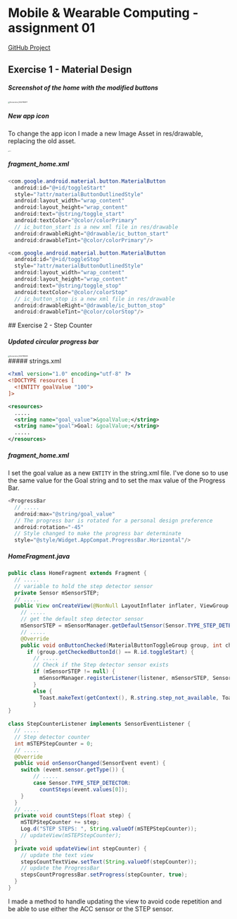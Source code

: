 # Mobile & Wearable Computing - assignment 01

[GitHub Project](https://github.com/lodovicoazzini/StepApp)

## Exercise 1 - Material Design

##### Screenshot of the home with the modified buttons

<img src="/Users/lodovicoazzini/Desktop/Screenshot_1602785877.png" alt="Screenshot_1602785877" style="zoom:25%;" />

##### New app icon

To change the app icon I made a new Image Asset in res/drawable, replacing the old asset.

<img src="/Users/lodovicoazzini/Downloads/AppIcons/appstore.png" alt="appstore" style="zoom:10%;" />

##### fragment_home.xml

```java
<com.google.android.material.button.MaterialButton
  android:id="@+id/toggleStart"
  style="?attr/materialButtonOutlinedStyle"
  android:layout_width="wrap_content"
  android:layout_height="wrap_content"
  android:text="@string/toggle_start"
  android:textColor="@color/colorPrimary"
  // ic_button_start is a new xml file in res/drawable
  android:drawableRight="@drawable/ic_button_start"
  android:drawableTint="@color/colorPrimary"/>

<com.google.android.material.button.MaterialButton
  android:id="@+id/toggleStop"
  style="?attr/materialButtonOutlinedStyle"
  android:layout_width="wrap_content"
  android:layout_height="wrap_content"
  android:text="@string/toggle_stop"
  android:textColor="@color/colorStop"
  // ic_button_stop is a new xml file in res/drawable
  android:drawableRight="@drawable/ic_button_stop"
  android:drawableTint="@color/colorStop"/>
```

<div style="page-break-after: always; break-after: page;"></div>
## Exercise 2 - Step Counter

##### Updated circular progress bar

<img src="/Users/lodovicoazzini/Desktop/Screenshot_1602788298.png" alt="Screenshot_1602788298" style="zoom:25%;" />

<div style="page-break-after: always; break-after: page;"></div>
##### strings.xml

```xml
<?xml version="1.0" encoding="utf-8" ?>
<!DOCTYPE resources [
  <!ENTITY goalValue "100">
]>

<resources>
  .....
  <string name="goal_value">&goalValue;</string>
  <string name="goal">Goal: &goalValue;</string>
  .....
</resources>
```

##### fragment_home.xml

I set the goal value as a new `ENTITY` in the string.xml file. I've done so to use the same value for the Goal string and to set the max value of the Progress Bar.

```java
<ProgressBar
  // .....
  android:max="@string/goal_value"
  // The progress bar is rotated for a personal design preference
  android:rotation="-45"
  // Style changed to make the progress bar determinate
  style="@style/Widget.AppCompat.ProgressBar.Horizontal"/>
```

##### HomeFragment.java

```java
public class HomeFragment extends Fragment {
  // .....
  // variable to hold the step detector sensor
  private Sensor mSensorSTEP;
  // .....
  public View onCreateView(@NonNull LayoutInflater inflater, ViewGroup container, Bundle savedInstanceState) {
    // .....
    // get the default step detector sensor
    mSensorSTEP = mSensorManager.getDefaultSensor(Sensor.TYPE_STEP_DETECTOR);
    // .....
    @Override
    public void onButtonChecked(MaterialButtonToggleGroup group, int checkedId, boolean isChecked) {
      if (group.getCheckedButtonId() == R.id.toggleStart) {
        // .....
        // Check if the Step detector sensor exists
        if (mSensorSTEP != null) {
          mSensorManager.registerListener(listener, mSensorSTEP, SensorManager.SENSOR_DELAY_NORMAL);
        }
        else {
          Toast.makeText(getContext(), R.string.step_not_available, Toast.LENGTH_SHORT).show();
        }
}
      
class StepCounterListener implements SensorEventListener {
  // .....
  // Step detector counter
  int mSTEPStepCounter = 0;
  // .....
  @Override
  public void onSensorChanged(SensorEvent event) {
    switch (event.sensor.getType()) {
        // .....
        case Sensor.TYPE_STEP_DETECTOR:
          countSteps(event.values[0]);
    }
  }
  // .....
  private void countSteps(float step) {
    mSTEPStepCounter += step;
    Log.d("STEP STEPS: ", String.valueOf(mSTEPStepCounter));
    // updateView(mSTEPStepCounter);
  }
  private void updateView(int stepCounter) {
    // update the text view
    stepsCountTextView.setText(String.valueOf(stepCounter));
    // update the ProgressBar
    stepsCountProgressBar.setProgress(stepCounter, true);
  }
}
```

I made a method to handle updating the view to avoid code repetition and be able to use either the ACC sensor or the STEP sensor.